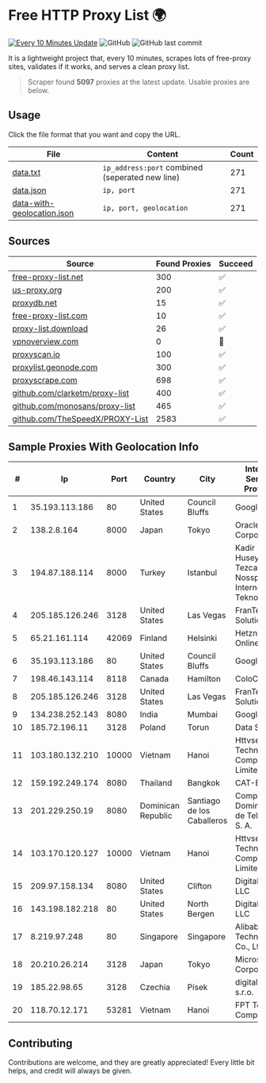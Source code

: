 
# Free HTTP Proxy List 🌍

[![Every 10 Minutes Update](https://github.com/mertguvencli/http-proxy-list/actions/workflows/main.yml/badge.svg?branch=main)](https://github.com/mertguvencli/http-proxy-list/actions/workflows/main.yml)
![GitHub](https://img.shields.io/github/license/mertguvencli/http-proxy-list)
![GitHub last commit](https://img.shields.io/github/last-commit/mertguvencli/http-proxy-list)

It is a lightweight project that, every 10 minutes, scrapes lots of free-proxy sites, validates if it works, and serves a clean proxy list.


> Scraper found **5097** proxies at the latest update. Usable proxies are below.

## Usage

Click the file format that you want and copy the URL.


|File|Content|Count|
|----|-------|-----|
|[data.txt](https://raw.githubusercontent.com/mertguvencli/http-proxy-list/main/proxy-list/data.txt)|`ip_address:port` combined (seperated new line)|271|
|[data.json](https://raw.githubusercontent.com/mertguvencli/http-proxy-list/main/proxy-list/data.json)|`ip, port`|271|
|[data-with-geolocation.json](https://raw.githubusercontent.com/mertguvencli/http-proxy-list/main/proxy-list/data-with-geolocation.json)|`ip, port, geolocation`|271|

## Sources

|Source|Found Proxies|Succeed|
|------|-------------|-------|
|[free-proxy-list.net](https://free-proxy-list.net)|300|✅|
|[us-proxy.org](https://www.us-proxy.org)|200|✅|
|[proxydb.net](http://proxydb.net)|15|✅|
|[free-proxy-list.com](https://free-proxy-list.com/?page=&port=&type%5B%5D=http&type%5B%5D=https&up_time=0&search=Search)|10|✅|
|[proxy-list.download](https://www.proxy-list.download/HTTP)|26|✅|
|[vpnoverview.com](https://vpnoverview.com/privacy/anonymous-browsing/free-proxy-servers)|0|🚫|
|[proxyscan.io](https://www.proxyscan.io)|100|✅|
|[proxylist.geonode.com](https://proxylist.geonode.com/api/proxy-list?limit=300&page=1&sort_by=lastChecked&sort_type=desc&protocols=http,https)|300|✅|
|[proxyscrape.com](https://api.proxyscrape.com/v2/?request=displayproxies&protocol=http&timeout=10000&country=all&ssl=all&anonymity=all)|698|✅|
|[github.com/clarketm/proxy-list](https://raw.githubusercontent.com/clarketm/proxy-list/master/proxy-list-raw.txt)|400|✅|
|[github.com/monosans/proxy-list](https://raw.githubusercontent.com/monosans/proxy-list/main/proxies/http.txt)|465|✅|
|[github.com/TheSpeedX/PROXY-List](https://raw.githubusercontent.com/TheSpeedX/PROXY-List/master/http.txt)|2583|✅|


## Sample Proxies With Geolocation Info

|#|Ip|Port|Country|City|Internet Service Provider|
|-|--|----|-------|----|-------------------------|
|1|35.193.113.186|80|United States|Council Bluffs|Google LLC|
|2|138.2.8.164|8000|Japan|Tokyo|Oracle Corporation|
|3|194.87.188.114|8000|Turkey|Istanbul|Kadir Huseyin Tezcan Nosspeed Internet Teknolojileri|
|4|205.185.126.246|3128|United States|Las Vegas|FranTech Solutions|
|5|65.21.161.114|42069|Finland|Helsinki|Hetzner Online GmbH|
|6|35.193.113.186|80|United States|Council Bluffs|Google LLC|
|7|198.46.143.114|8118|Canada|Hamilton|ColoCrossing|
|8|205.185.126.246|3128|United States|Las Vegas|FranTech Solutions|
|9|134.238.252.143|8080|India|Mumbai|Google LLC|
|10|185.72.196.11|3128|Poland|Torun|Data Space|
|11|103.180.132.210|10000|Vietnam|Hanoi|Httvserver Technology Company Limited|
|12|159.192.249.174|8080|Thailand|Bangkok|CAT-BB|
|13|201.229.250.19|8080|Dominican Republic|Santiago de los Caballeros|Compañía Dominicana de Teléfonos S. A.|
|14|103.170.120.127|10000|Vietnam|Hanoi|Httvserver Technology Company Limited|
|15|209.97.158.134|8080|United States|Clifton|DigitalOcean, LLC|
|16|143.198.182.218|80|United States|North Bergen|DigitalOcean, LLC|
|17|8.219.97.248|80|Singapore|Singapore|Alibaba (US) Technology Co., Ltd.|
|18|20.210.26.214|3128|Japan|Tokyo|Microsoft Corporation|
|19|185.22.98.65|3128|Czechia|Písek|digital cave s.r.o.|
|20|118.70.12.171|53281|Vietnam|Hanoi|FPT Telecom Company|



## Contributing

Contributions are welcome, and they are greatly appreciated! Every
little bit helps, and credit will always be given.

